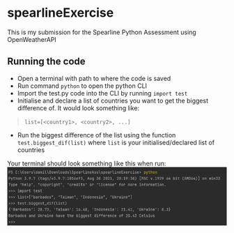# spearlineExercise
This is my submission for the Spearline Python Assessment using OpenWeatherAPI

## Running the code
* Open a terminal with path to where the code is saved
* Run command `python` to open the python CLI
* Import the test.py code into the CLI by running `import test`
* Initialise and declare a list of countries you want to get the biggest difference of. It would look something like:
> `list=[<country1>, <country2>, ...]`
* Run the biggest difference of the list using the function `test.biggest_dif(list)` where `list` is your initialised/declared list of countries


Your terminal should look something like this when run:
![img.png](img.png)
